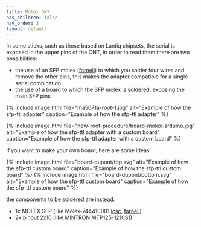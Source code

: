 ```yaml
---
title: Molex ONT
has_children: false
nav_order: 3
layout: default
---
```


In some sticks, such as those based on Lantiq chipsets, the serial is exposed in the upper pins of the ONT, in order to read them there are two possibilities:
- the use of an SFP molex ([farnell](https://it.farnell.com/en-IT/molex/74441-0001/connector-sfp-rcpt-20pos-smt/dp/2112385)) to which you solder four wires and remove the other pins, this makes the adapter compatible for a single serial combination
- the use of a board to which the SFP molex is soldered, exposing the main SFP pins

{% include image.html file="ma5671a-root-1.jpg"  alt="Example of how the sfp-ttl adapter" caption="Example of how the sfp-ttl adapter" %}

{% include image.html file="new-root-procedure/board-molex-arduino.jpg"  alt="Example of how the sfp-ttl adapter with a custom board" caption="Example of how the sfp-ttl adapter with a custom board" %}

if you want to make your own board, here are some ideas:


{% include image.html file="board-dupont/top.svg"  alt="Example of how the sfp-ttl custom board" caption="Example of how the sfp-ttl custom board" %}
{% include image.html file="board-dupont/bottom.svg"  alt="Example of how the sfp-ttl custom board" caption="Example of how the sfp-ttl custom board" %}

the components to be soldered are instead:
- 1x MOLEX SFP (like Molex-744410001 [lcsc](https://www.lcsc.com/product-detail/Card-Edge-Connectors_MOLEX-744410001_C277615.html), [farnell](https://it.farnell.com/en-IT/molex/74441-0001/connector-sfp-rcpt-20pos-smt/dp/2112385))
- 2x pinout 2x10 (like [MINTRON MTP125-1210S1](https://www.lcsc.com/product-detail/Pin-Header-Female-Header_MINTRON-MTP125-1210S1_C358699.html))